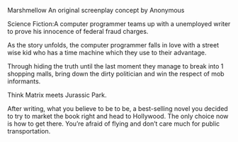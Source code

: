 Marshmellow
An original screenplay concept by
Anonymous

Science Fiction:A computer programmer teams up with a unemployed writer to prove his innocence of federal fraud charges.

As the story unfolds, the computer programmer falls in love with a street wise kid who has a time machine which they use to their advantage.

Through hiding the truth until the last moment they manage to break into 1 shopping malls, bring down the dirty politician and win the respect of mob informants. 

Think Matrix meets Jurassic Park.

After writing, what you believe to be to be, a best-selling novel you decided to try to market the book right
and head to Hollywood. The only choice now is how to get there. You’re afraid of flying and don’t care much for 
public transportation. 